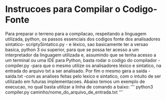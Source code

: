 # Instrucoes para Compilar o Codigo-Fonte
 Para preparar o terreno para a compilacao, respeitando a linguagem utilizada, python, os  passos  essenciais dos codigos fonte dos analisadores sintatico- scriptySintatico.py - e léxico, sao basicamente ter a versao basica, python 3 ou superior, para que se possa ter acesso a um interpretador da linguagem utilizada e, assumindo que se tenha acesso a um terminal ou uma IDE para Python, basta rodar o codigo do compilador - compiler.py -para que o mesmo utilize os analisadores léxico e sintatico, na entrada do arquivo txt a ser analisado. Por fim o mesmo gera a saida - saida.txt  -com as analises feitas pelo lexico e sintatico, com o intuito de ser utilizado em futuras implementacoes. Abaixo temos um exemplo de execucao, no qual basta utilizar a linha de comando a baixo:
'''
python3  compiler.py caminho/nome_do_arquivo_de_entrada.txt '''
